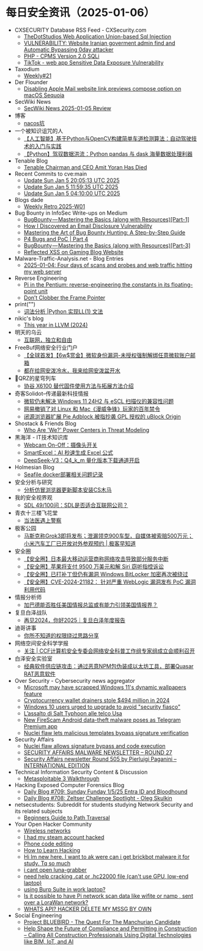 # 每日安全资讯（2025-01-06）

- CXSECURITY Database RSS Feed - CXSecurity.com
  - [TheDotStudios Web Application Union-based Sql Injection](https://cxsecurity.com/issue/WLB-2025010008)
  - [VULNERABILITY: Website Iranian goverment admin find and Automatic Bypassing 0day attacker](https://cxsecurity.com/issue/WLB-2025010007)
  - [PHP - CPMS Version 2.0 SQLi](https://cxsecurity.com/issue/WLB-2025010006)
  - [TikTok - web app Sensitive Data Exposure Vulnerability](https://cxsecurity.com/issue/WLB-2025010005)
- Taxodium
  - [Weekly#21](https://taxodium.ink/21.html)
- Der Flounder
  - [Disabling Apple Mail website link previews compose option on macOS Sequoia](https://derflounder.wordpress.com/2025/01/05/disabling-apple-mail-website-link-previews-compose-option-on-macos-sequoia/)
- SecWiki News
  - [SecWiki News 2025-01-05 Review](http://www.sec-wiki.com/?2025-01-05)
- 博客
  - [nacos坑](https://dyrnq.com/nacos-pit/)
- 一个被知识诅咒的人
  - [【人工智能】基于Python与OpenCV构建简单车道检测算法：自动驾驶技术的入门与实践](https://blog.csdn.net/nokiaguy/article/details/144943999)
  - [【Python】驾驭数据洪流：Python pandas 与 dask 海量数据处理利器](https://blog.csdn.net/nokiaguy/article/details/144943566)
- Tenable Blog
  - [Tenable Chairman and CEO Amit Yoran Has Died](https://www.tenable.com/blog/tenable-chairman-and-ceo-amit-yoran-has-died)
- Recent Commits to cve:main
  - [Update Sun Jan  5 20:05:13 UTC 2025](https://github.com/trickest/cve/commit/4d3cee6b9bc6921742d0ac9ad5fb0cf19e9ff445)
  - [Update Sun Jan  5 11:59:35 UTC 2025](https://github.com/trickest/cve/commit/6eaddf18678aeb64ad976a320a4200f8d13b3e88)
  - [Update Sun Jan  5 04:10:00 UTC 2025](https://github.com/trickest/cve/commit/406bcda32b814b3ba8b8d5a262e374182374a5a1)
- Blogs  dade
  - [Weekly Retro 2025-W01](https://0xda.de/blog/2025/01/weekly-retro-2025-w01/)
- Bug Bounty in InfoSec Write-ups on Medium
  - [BugBounty — Mastering the Basics (along with Resources)[Part-1]](https://infosecwriteups.com/bugbounty-mastering-the-basics-along-with-resources-part-1-47d30eb3d19a?source=rss----7b722bfd1b8d--bug_bounty)
  - [How I Discovered an Email Disclosure Vulnerability](https://infosecwriteups.com/how-i-discovered-an-email-disclosure-vulnerability-bf798d3f3228?source=rss----7b722bfd1b8d--bug_bounty)
  - [Mastering the Art of Bug Bounty Hunting: A Step-by-Step Guide](https://infosecwriteups.com/mastering-the-art-of-bug-bounty-hunting-a-step-by-step-guide-8eaabfe1cbf6?source=rss----7b722bfd1b8d--bug_bounty)
  - [P4 Bugs and PoC | Part 4](https://infosecwriteups.com/p4-bugs-and-poc-part-4-c65113b489b0?source=rss----7b722bfd1b8d--bug_bounty)
  - [BugBounty — Mastering the Basics (along with Resources)[Part-3]](https://infosecwriteups.com/bugbounty-mastering-the-basics-along-with-resources-part-3-1619f6854e20?source=rss----7b722bfd1b8d--bug_bounty)
  - [Reflected XSS on Gaming Blog Website](https://infosecwriteups.com/reflected-xss-on-gaming-blog-website-edc448d613a3?source=rss----7b722bfd1b8d--bug_bounty)
- Malware-Traffic-Analysis.net - Blog Entries
  - [2025-01-04: Four days of scans and probes and web traffic hitting my web server](https://www.malware-traffic-analysis.net/2025/01/04/index.html)
- Reverse Engineering
  - [Pi in the Pentium: reverse-engineering the constants in its floating-point unit](https://www.reddit.com/r/ReverseEngineering/comments/1hukuav/pi_in_the_pentium_reverseengineering_the/)
  - [Don’t Clobber the Frame Pointer](https://www.reddit.com/r/ReverseEngineering/comments/1htsisc/dont_clobber_the_frame_pointer/)
- print("")
  - [词法分析 |Python 实现LL(1) 文法](https://www.o2oxy.cn/4385.html)
- nikic's blog
  - [This year in LLVM (2024)](https://www.npopov.com/2025/01/05/This-year-in-LLVM-2024.html)
- 明天的乌云
  - [互联网，独立和自由](https://blog.xlab.app/p/79551010/)
- FreeBuf网络安全行业门户
  - [【全球首发】【6w$赏金】微软身份漏洞-未授权强制解绑任意微软账户邮箱](https://www.freebuf.com/vuls/419097.html)
  - [都在给网安泼冷水，我来给网安泼盆开水](https://www.freebuf.com/articles/neopoints/419094.html)
- 🚂QRZ的星穹列车
  - [协谷 X6100 替代固件使用方法与拓展方法介绍](https://qrz.today/z6-life/ham-radio/radios/xiegu-x6100/alternative-firmware-r1cbu-r2rfe)
- 奇客Solidot–传递最新科技情报
  - [微软仍未解决 Windows 11 24H2 与 eSCL 扫描仪的兼容性问题](https://www.solidot.org/story?sid=80242)
  - [网易撤销了对 Linux 和 Mac《漫威争锋》玩家的百年禁令](https://www.solidot.org/story?sid=80241)
  - [闭源浏览器扩展 Pie Adblock 被指抄袭 GPL 授权的 uBlock Origin](https://www.solidot.org/story?sid=80240)
- Shostack & Friends Blog
  - [Who Are 'We?' Power Centers in Threat Modeling](https://shostack.org/blog/who-are-we/)
- 黑海洋 - IT技术知识库
  - [Webcam On-Off：摄像头开关](https://blog.upx8.com/4637)
  - [SmartExcel：AI 秒速生成 Excel 公式](https://blog.upx8.com/4636)
  - [DeepSeek-V3：Q4_k_m 量化版本下载通道开启](https://blog.upx8.com/4635)
- Holmesian Blog
  - [Seafile docker部署相关问题记录](https://holmesian.org/seafile-docker-deployment-issues)
- 安全分析与研究
  - [分析仿冒浏览器更新脚本安装CS木马](https://mp.weixin.qq.com/s?__biz=MzA4ODEyODA3MQ==&mid=2247489832&idx=1&sn=b917ba143282dd71f3bb242027c4f8f5&chksm=902fb600a7583f1602b754e8cbda23593c6b4ef1696be5aa00eefc5f920e5fc4532c144dba56&scene=58&subscene=0#rd)
- 我的安全视界观
  - [SDL 49/100问：SDL是否适合互联网公司？](https://mp.weixin.qq.com/s?__biz=MzI3Njk2OTIzOQ==&mid=2247486545&idx=1&sn=fd0df7b77cc3075437e72bbde3b5728a&chksm=eb6c2e29dc1ba73fad5e814db8deff55c855d6e01a72f3c62b4d9ad6d320b5e4df05dafa6d1c&scene=58&subscene=0#rd)
- 青衣十三楼飞花堂
  - [当法医遇上警察](https://mp.weixin.qq.com/s?__biz=MzUzMjQyMDE3Ng==&mid=2247487855&idx=1&sn=70ff06797394e081ea4ac3de24214275&chksm=fab2d250cdc55b464ec5f1916a60589f569954c0db497bb10372be9dc8b7c05449682d5f54a6&scene=58&subscene=0#rd)
- 极客公园
  - [马斯克称Grok3即将发布；泄漏领克900车型，自媒体被索赔500万元；小米汽车工厂已开放对外参观预约 | 极客早知道](https://mp.weixin.qq.com/s?__biz=MTMwNDMwODQ0MQ==&mid=2653071526&idx=1&sn=57e516c01312ab39e8aac6d673b347ef&chksm=7e57d51049205c06cdc69dad6d0a89f4f7703c0decdbf989db0626d00720f9ee1ae64b4e5606&scene=58&subscene=0#rd)
- 安全圈
  - [【安全圈】日本最大移动运营商称网络攻击导致部分服务中断](https://mp.weixin.qq.com/s?__biz=MzIzMzE4NDU1OQ==&mid=2652067165&idx=1&sn=0a4e232095945f61c941a6b61399d566&chksm=f36e791dc419f00b9f96f01fcc8cefadbd09882cbd96da16e09ec9ed3b967dc5eed297f2cfb4&scene=58&subscene=0#rd)
  - [【安全圈】苹果将​​支付 9500 万美元和解 Siri 窃听指控诉讼](https://mp.weixin.qq.com/s?__biz=MzIzMzE4NDU1OQ==&mid=2652067165&idx=2&sn=cde4c8fd4e8aaa1cce6e649ed6263449&chksm=f36e791dc419f00b7476ce756e5bf0cfabb0a6f385de68fb68c04a4e9685b2596abd746e43aa&scene=58&subscene=0#rd)
  - [【安全圈】已打补丁但仍有漏洞 Windows BitLocker 加密再次被绕过](https://mp.weixin.qq.com/s?__biz=MzIzMzE4NDU1OQ==&mid=2652067165&idx=3&sn=d144262f4db66660f995538078a1b911&chksm=f36e791dc419f00b53c872da23e5261585cb279c4fa08d939ea682657a5925e791631aa65f37&scene=58&subscene=0#rd)
  - [【安全圈】CVE-2024-21182： 针对严重 WebLogic 漏洞发布 PoC 漏洞利用代码](https://mp.weixin.qq.com/s?__biz=MzIzMzE4NDU1OQ==&mid=2652067165&idx=4&sn=c029416c7a5c7547cdb5718ab041f434&chksm=f36e791dc419f00be3b60bcb99751bc30c99b91e4374580b6f8324988c04ef49bec0fe5adb66&scene=58&subscene=0#rd)
- 情报分析师
  - [加巴德能否胜任美国情报总监或有能力引领美国情报界？](https://mp.weixin.qq.com/s?__biz=MzA3Mjc1MTkwOA==&mid=2650558697&idx=1&sn=2d5c74200688f497f82665fa16150795&chksm=87117ea2b066f7b42b6abd586a1228bc240799a72f5f6a3a24ece11602cf89d81dfb191ee693&scene=58&subscene=0#rd)
- 复旦白泽战队
  - [再见2024，你好2025｜复旦白泽年度报告](https://mp.weixin.qq.com/s?__biz=MzU4NzUxOTI0OQ==&mid=2247492811&idx=1&sn=2954c04f10652dbec3764fc23b835ed2&chksm=fde860b5ca9fe9a344788427d491a3086146b0e79d5783610427d85a1b9f404ba7d692eac918&scene=58&subscene=0#rd)
- 迪哥讲事
  - [你所不知道的权限绕过思路分享](https://mp.weixin.qq.com/s?__biz=MzIzMTIzNTM0MA==&mid=2247496756&idx=1&sn=4ba429ef19a1218bbf2140c127588890&chksm=e8a5fe57dfd277418a31876a9fcc9aa71b54e07ae410042d5d00dc83288568229546646b04f0&scene=58&subscene=0#rd)
- 网络空间安全科学学报
  - [关注 | CCF计算机安全专委会网络安全科普工作组专家组成立会顺利召开](https://mp.weixin.qq.com/s?__biz=MzI0NjU2NDMwNQ==&mid=2247504583&idx=1&sn=507df3a608ab604ca0eec29d80b1e420&chksm=e9bfc679dec84f6f2e38a1ccb35f77b9b1716333245c88b29aa7e924244edc3960f559bfdcd0&scene=58&subscene=0#rd)
- 白泽安全实验室
  - [经典软件供应链攻击：通过恶意NPM包伪装成以太坊工具，部署Quasar RAT恶意软件](https://mp.weixin.qq.com/s?__biz=MzI0MTE4ODY3Nw==&mid=2247492510&idx=1&sn=3a4bc5eed2d26a5edadc0ec882d9abba&chksm=e90dc9b4de7a40a263a3ff8938aa563bee6b3bff0fdc40752d96a210fd2f6ebad9495ed46236&scene=58&subscene=0#rd)
- Over Security - Cybersecurity news aggregator
  - [Microsoft may have scrapped Windows 11's dynamic wallpapers feature](https://www.bleepingcomputer.com/news/microsoft/microsoft-may-have-scrapped-windows-11s-dynamic-wallpapers-feature/)
  - [Cryptocurrency wallet drainers stole $494 million in 2024](https://www.bleepingcomputer.com/news/security/cryptocurrency-wallet-drainers-stole-494-million-in-2024/)
  - [Windows 10 users urged to upgrade to avoid "security fiasco"](https://www.bleepingcomputer.com/news/microsoft/windows-10-users-urged-to-upgrade-to-avoid-security-fiasco/)
  - [L’assalto di Salt Typhoon alle telco Usa](https://guerredirete.substack.com/p/lassalto-di-salt-typhoon-alle-telco)
  - [New FireScam Android data-theft malware poses as Telegram Premium app](https://www.bleepingcomputer.com/news/security/new-firescam-android-data-theft-malware-poses-as-telegram-premium-app/)
  - [Nuclei flaw lets malicious templates bypass signature verification](https://www.bleepingcomputer.com/news/security/nuclei-flaw-lets-malicious-templates-bypass-signature-verification/)
- Security Affairs
  - [Nuclei flaw allows signature bypass and code execution](https://securityaffairs.com/172692/security/nuclei-flaw-execute-malicious-code.html)
  - [SECURITY AFFAIRS MALWARE NEWSLETTER – ROUND 27](https://securityaffairs.com/172685/malware/security-affairs-malware-newsletter-round-27.html)
  - [Security Affairs newsletter Round 505 by Pierluigi Paganini – INTERNATIONAL EDITION](https://securityaffairs.com/172679/breaking-news/security-affairs-newsletter-round-505-by-pierluigi-paganini-international-edition.html)
- Technical Information Security Content & Discussion
  - [Metasploitable 3 Walkthrough](https://www.reddit.com/r/netsec/comments/1hujy0w/metasploitable_3_walkthrough/)
- Hacking Exposed Computer Forensics Blog
  - [Daily Blog #709: Sunday Funday 1/5/25 Entra ID and Bloodhound](https://www.hecfblog.com/2025/01/daily-blog-709-sunday-funday-1525-entra.html)
  - [Daily Blog #708: Zeltser Challenge Spotlight - Oleg Skulkin](https://www.hecfblog.com/2025/01/daily-blog-708-zeltser-challenge.html)
- netsecstudents: Subreddit for students studying Network Security and its related subjects
  - [Beginners Guide to Path Traversal](https://www.reddit.com/r/netsecstudents/comments/1hu6jlj/beginners_guide_to_path_traversal/)
- Your Open Hacker Community
  - [Wireless networks](https://www.reddit.com/r/HowToHack/comments/1hu5uln/wireless_networks/)
  - [I had my steam account hacked](https://www.reddit.com/r/HowToHack/comments/1huhcu4/i_had_my_steam_account_hacked/)
  - [Phone code editing](https://www.reddit.com/r/HowToHack/comments/1hud6yr/phone_code_editing/)
  - [How to Learn Hacking](https://www.reddit.com/r/HowToHack/comments/1hufk14/how_to_learn_hacking/)
  - [Hi Im new here. I want to ak were can i get brickbot malware it for study. Tq so much](https://www.reddit.com/r/HowToHack/comments/1hue9p6/hi_im_new_here_i_want_to_ak_were_can_i_get/)
  - [i cant open luna-grabber](https://www.reddit.com/r/HowToHack/comments/1hu8x3u/i_cant_open_lunagrabber/)
  - [need help cracking .cat or .hc22000 file (can't use GPU, low-end laptop)](https://www.reddit.com/r/HowToHack/comments/1hu3uks/need_help_cracking_cat_or_hc22000_file_cant_use/)
  - [using Burp Suite in work laptop?](https://www.reddit.com/r/HowToHack/comments/1hu6ecm/using_burp_suite_in_work_laptop/)
  - [Is it possible to have Pi network scan data like wifite or namp , sent over a LoraWan network?](https://www.reddit.com/r/HowToHack/comments/1htv8ib/is_it_possible_to_have_pi_network_scan_data_like/)
  - [WHATS API? HACKER DELETE MY MSSG BY OWN](https://www.reddit.com/r/HowToHack/comments/1hu3r27/whats_api_hacker_delete_my_mssg_by_own/)
- Social Engineering
  - [Project BLUEBIRD - The Quest For The Manchurian Candidate](https://www.reddit.com/r/SocialEngineering/comments/1huh2mr/project_bluebird_the_quest_for_the_manchurian/)
  - [Help Shape the Future of Compliance and Permitting in Construction – Calling All Construction Professionals Using Digital Technologies like BIM, IoT, and AI](https://www.reddit.com/r/SocialEngineering/comments/1htsu39/help_shape_the_future_of_compliance_and/)
